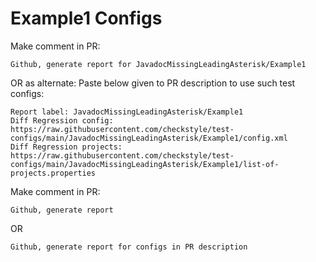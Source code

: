 # Example1 Configs
Make comment in PR:
```
Github, generate report for JavadocMissingLeadingAsterisk/Example1
```
OR as alternate:
Paste below given to PR description to use such test configs:
```
Report label: JavadocMissingLeadingAsterisk/Example1
Diff Regression config: https://raw.githubusercontent.com/checkstyle/test-configs/main/JavadocMissingLeadingAsterisk/Example1/config.xml
Diff Regression projects: https://raw.githubusercontent.com/checkstyle/test-configs/main/JavadocMissingLeadingAsterisk/Example1/list-of-projects.properties
```
Make comment in PR:
```
Github, generate report
```
OR
```
Github, generate report for configs in PR description
```
